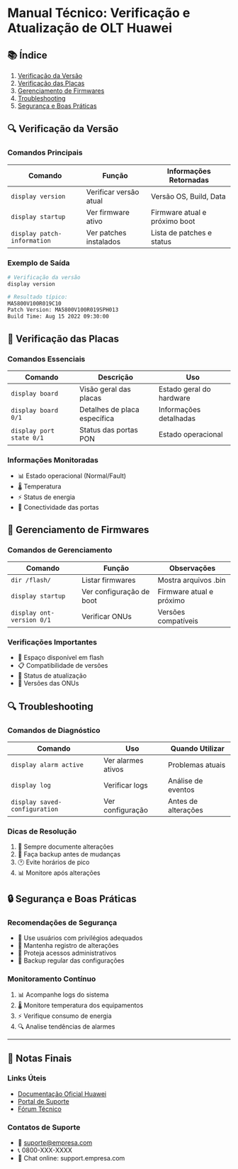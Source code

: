 # Manual Técnico: Verificação e Atualização de OLT Huawei

## 📚 Índice

1. [Verificação da Versão](#verificação-da-versão)
2. [Verificação das Placas](#verificação-das-placas)
3. [Gerenciamento de Firmwares](#gerenciamento-de-firmwares)
4. [Troubleshooting](#troubleshooting)
5. [Segurança e Boas Práticas](#segurança-e-boas-práticas)

## 🔍 Verificação da Versão

### Comandos Principais

| Comando                     | Função                 | Informações Retornadas        |
| --------------------------- | ---------------------- | ----------------------------- |
| `display version`           | Verificar versão atual | Versão OS, Build, Data        |
| `display startup`           | Ver firmware ativo     | Firmware atual e próximo boot |
| `display patch-information` | Ver patches instalados | Lista de patches e status     |

### Exemplo de Saída

```bash
# Verificação da versão
display version

# Resultado típico:
MA5800V100R019C10
Patch Version: MA5800V100R019SPH013
Build Time: Aug 15 2022 09:30:00
```

## 🔧 Verificação das Placas

### Comandos Essenciais

| Comando                  | Descrição                    | Uso                      |
| ------------------------ | ---------------------------- | ------------------------ |
| `display board`          | Visão geral das placas       | Estado geral do hardware |
| `display board 0/1`      | Detalhes de placa específica | Informações detalhadas   |
| `display port state 0/1` | Status das portas PON        | Estado operacional       |

### Informações Monitoradas

- 📊 Estado operacional (Normal/Fault)
- 🌡️ Temperatura
- ⚡ Status de energia
- 🔌 Conectividade das portas

## 💾 Gerenciamento de Firmwares

### Comandos de Gerenciamento

| Comando                   | Função                   | Observações              |
| ------------------------- | ------------------------ | ------------------------ |
| `dir /flash/`             | Listar firmwares         | Mostra arquivos .bin     |
| `display startup`         | Ver configuração de boot | Firmware atual e próximo |
| `display ont-version 0/1` | Verificar ONUs           | Versões compatíveis      |

### Verificações Importantes

- 📁 Espaço disponível em flash
- 📋 Compatibilidade de versões
- 🔄 Status de atualização
- 📱 Versões das ONUs

## 🔍 Troubleshooting

### Comandos de Diagnóstico

| Comando                       | Uso                | Quando Utilizar     |
| ----------------------------- | ------------------ | ------------------- |
| `display alarm active`        | Ver alarmes ativos | Problemas atuais    |
| `display log`                 | Verificar logs     | Análise de eventos  |
| `display saved-configuration` | Ver configuração   | Antes de alterações |

### Dicas de Resolução

1. 📝 Sempre documente alterações
2. 💾 Faça backup antes de mudanças
3. 🕐 Evite horários de pico
4. 📊 Monitore após alterações

## 🔒 Segurança e Boas Práticas

### Recomendações de Segurança

- 👤 Use usuários com privilégios adequados
- 📝 Mantenha registro de alterações
- 🔐 Proteja acessos administrativos
- 💾 Backup regular das configurações

### Monitoramento Contínuo

1. 📊 Acompanhe logs do sistema
2. 🌡️ Monitore temperatura dos equipamentos
3. ⚡ Verifique consumo de energia
4. 🔍 Analise tendências de alarmes

---

## 📝 Notas Finais

### Links Úteis

- [Documentação Oficial Huawei](https://support.huawei.com)
- [Portal de Suporte](https://support.huawei.com/enterprise)
- [Fórum Técnico](https://forum.huawei.com/enterprise/en)

### Contatos de Suporte

- 📧 suporte@empresa.com
- 📞 0800-XXX-XXXX
- 💬 Chat online: support.empresa.com
